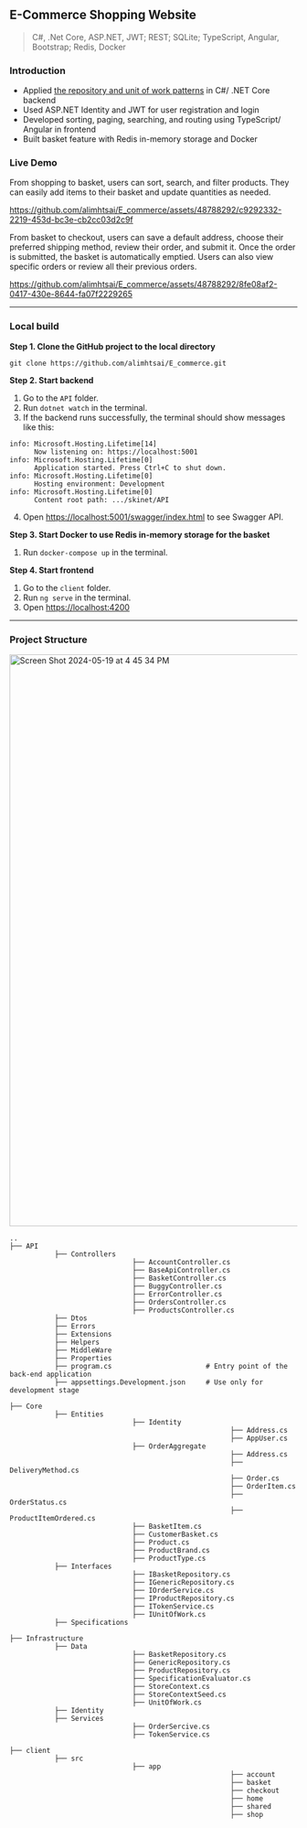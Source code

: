 ## E-Commerce Shopping Website 
> C#, .Net Core, ASP.NET, JWT; REST; SQLite; TypeScript, Angular, Bootstrap; Redis, Docker

### Introduction
* Applied [the repository and unit of work patterns](https://learn.microsoft.com/en-us/aspnet/mvc/overview/older-versions/getting-started-with-ef-5-using-mvc-4/implementing-the-repository-and-unit-of-work-patterns-in-an-asp-net-mvc-application) in C#/ .NET Core backend
* Used ASP.NET Identity and JWT for user registration and login
* Developed sorting, paging, searching, and routing using TypeScript/ Angular in frontend
* Built basket feature with Redis in-memory storage and Docker
<!--- Reference: https://www.udemy.com/course/learn-to-build-an-e-commerce-app-with-net-core-and-angular/ --->

### Live Demo
From shopping to basket, users can sort, search, and filter products. They can easily add items to their basket and update quantities as needed.

https://github.com/alimhtsai/E_commerce/assets/48788292/c9292332-2219-453d-bc3e-cb2cc03d2c9f

From basket to checkout, users can save a default address, choose their preferred shipping method, review their order, and submit it. Once the order is submitted, the basket is automatically emptied. Users can also view specific orders or review all their previous orders.

https://github.com/alimhtsai/E_commerce/assets/48788292/8fe08af2-0417-430e-8644-fa07f2229265

----

### Local build
<b>Step 1. Clone the GitHub project to the local directory</b>

`git clone https://github.com/alimhtsai/E_commerce.git`

<b>Step 2. Start backend</b>
1. Go to the `API` folder.
2. Run `dotnet watch` in the terminal.
3. If the backend runs successfully, the terminal should show messages like this:
```shell
info: Microsoft.Hosting.Lifetime[14]
      Now listening on: https://localhost:5001
info: Microsoft.Hosting.Lifetime[0]
      Application started. Press Ctrl+C to shut down.
info: Microsoft.Hosting.Lifetime[0]
      Hosting environment: Development
info: Microsoft.Hosting.Lifetime[0]
      Content root path: .../skinet/API
```
4. Open [https://localhost:5001/swagger/index.html](https://localhost:5001/swagger/index.html) to see Swagger API.

<b>Step 3. Start Docker to use Redis in-memory storage for the basket</b>
1. Run `docker-compose up` in the terminal.

<b>Step 4. Start frontend</b>
1. Go to the `client` folder.
2. Run `ng serve` in the terminal.
3. Open [https://localhost:4200](https://localhost:4200/)

----

### Project Structure

<img width="1000" alt="Screen Shot 2024-05-19 at 4 45 34 PM" src="https://github.com/alimhtsai/E_commerce/assets/48788292/1188d7de-715e-412c-bb64-92aba618458d">

```
..
├── API                
           ├── Controllers
                              ├── AccountController.cs
                              ├── BaseApiController.cs
                              ├── BasketController.cs
                              ├── BuggyController.cs
                              ├── ErrorController.cs
                              ├── OrdersController.cs
                              ├── ProductsController.cs
           ├── Dtos
           ├── Errors
           ├── Extensions
           ├── Helpers
           ├── MiddleWare
           ├── Properties
           ├── program.cs                       # Entry point of the back-end application
           ├── appsettings.Development.json     # Use only for development stage

├── Core
           ├── Entities
                              ├── Identity
                                                      ├── Address.cs
                                                      ├── AppUser.cs
                              ├── OrderAggregate
                                                      ├── Address.cs
                                                      ├── DeliveryMethod.cs
                                                      ├── Order.cs
                                                      ├── OrderItem.cs
                                                      ├── OrderStatus.cs
                                                      ├── ProductItemOrdered.cs
                              ├── BasketItem.cs
                              ├── CustomerBasket.cs
                              ├── Product.cs
                              ├── ProductBrand.cs
                              ├── ProductType.cs
           ├── Interfaces
                              ├── IBasketRepository.cs
                              ├── IGenericRepository.cs
                              ├── IOrderService.cs
                              ├── IProductRepository.cs
                              ├── ITokenService.cs
                              ├── IUnitOfWork.cs
           ├── Specifications

├── Infrastructure
           ├── Data
                              ├── BasketRepository.cs
                              ├── GenericRepository.cs
                              ├── ProductRepository.cs
                              ├── SpecificationEvaluator.cs
                              ├── StoreContext.cs
                              ├── StoreContextSeed.cs
                              ├── UnitOfWork.cs
           ├── Identity
           ├── Services
                              ├── OrderSercive.cs
                              ├── TokenService.cs

├── client
           ├── src
                              ├── app
                                                      ├── account
                                                      ├── basket
                                                      ├── checkout
                                                      ├── home
                                                      ├── shared
                                                      ├── shop
```


